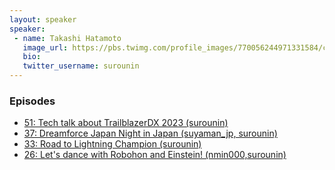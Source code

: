 ```yaml
---
layout: speaker
speaker:
 - name: Takashi Hatamoto
   image_url: https://pbs.twimg.com/profile_images/770056244971331584/cILrjoMJ_400x400.jpg
   bio:
   twitter_username: surounin
---
```


### Episodes

- [51: Tech talk about TrailblazerDX 2023 (surounin)](/051/)
- [37: Dreamforce Japan Night in Japan (suyaman_jp, surounin)](/037/)
- [33: Road to Lightning Champion (surounin)](/033/)
- [26: Let's dance with Robohon and Einstein! (nmin000,surounin)](/026/)
